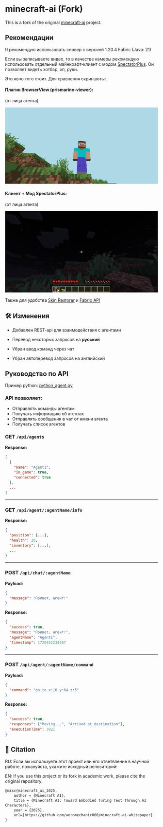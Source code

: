 # minecraft-ai (Fork)

This is a fork of the original [minecraft-ai](https://github.com/aeromechanic000/minecraft-ai) project.

## Рекомендации
Я рекомендую использовать сервер с версией 1.20.4 Fabric (Java: 21)

Если вы записываете видео, то в качестве камеры рекомендую использовать отдельный майнкрафт-клиент с модом [SpectatorPlus](https://modrinth.com/plugin/spectatorplus). Он позволяет видеть хотбар, хп, руки.

Это явно того стоит. Для сравнения скриншоты:

#### Плагин BrowserView (prismarine-viewer):

(от лица агента)

![Prismarine Viewer](https://raw.githubusercontent.com/Badim41/minecraft-ai/refs/heads/main/screenshots/prismarine-viewer.png)

#### Клиент + Мод SpectatorPlus:

(от лица агента)

![SpectatorPlus](https://raw.githubusercontent.com/Badim41/minecraft-ai/refs/heads/main/screenshots/spectatorplus.png)

Также для удобства [Skin Restorer](https://modrinth.com/mod/skinrestorer/versions) и [Fabric API](https://modrinth.com/mod/fabric-api/version/0.91.2+1.20.4)

## 🛠️ Изменения
- Добавлен REST-api для взаимодействия с агентами
- Перевод некоторых запросов на **русский**

- Убран ввод команд через чат
- Убран автоперевод запросов на английский


## Руководство по API

Пример python: [python_agent.py](https://github.com/Badim41/minecraft-ai/blob/main/python_agent.py)

### API позволяет:
* Отправлять команды агентам
* Получать информацию об агентах
* Отправлять сообщения в чат от имени агента
* Получать список агентов 

### **GET** `/api/agents`

**Response:**

```json
[
  {
    "name": "Agent1",
    "in_game": true,
    "connected": true
  },
  ...
]
```

---

### **GET** `/api/agent/:agentName/info`

**Response:**

```json
{
  "position": {...},
  "health": 20,
  "inventory": [...],
  ...
}
```

---

### **POST** `/api/chat/:agentName`

**Payload:**

```json
{
  "message": "Привет, агент!"
}
```

**Response:**

```json
{
  "success": true,
  "message": "Привет, агент!",
  "agentName": "Agent1",
  "timestamp": 1720451234567
}
```

---

### **POST** `/api/agent/:agentName/command`

**Payload:**

```json
{
  "command": "go to x:10 y:64 z:5"
}
```

**Response:**

```json
{
  "success": true,
  "responses": ["Moving...", "Arrived at destination"],
  "executionTime": 3021
}
```

## 🧾 Citation
RU:
Если вы используете этот проект или его ответвление в научной работе, пожалуйста, укажите исходный репозиторий:

EN:
If you use this project or its fork in academic work, please cite the original repository:

```
@misc{minecraft_ai_2025,
    author = {Minecraft AI},
    title = {Minecraft AI: Toward Embodied Turing Test Through AI Characters},
    year = {2025},
    url={https://github.com/aeromechanic000/minecraft-ai-whitepaper}
}
```
